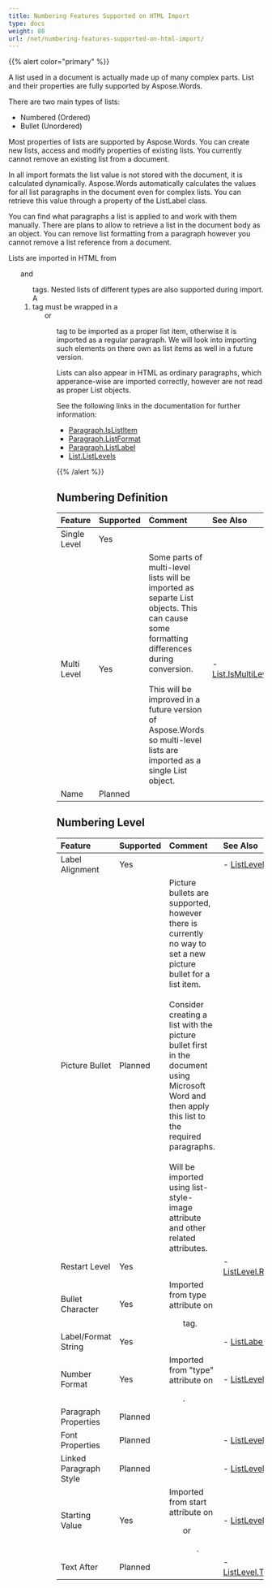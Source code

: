 ```yaml
---
title: Numbering Features Supported on HTML Import
type: docs
weight: 80
url: /net/numbering-features-supported-on-html-import/
---
```


{{% alert color="primary" %}} 

A list used in a document is actually made up of many complex parts. List and their properties are fully supported by Aspose.Words.

There are two main types of lists:

- Numbered (Ordered)
- Bullet (Unordered)

Most properties of lists are supported by Aspose.Words. You can create new lists, access and modify properties of existing lists. You currently cannot remove an existing list from a document.

In all import formats the list value is not stored with the document, it is calculated dynamically. Aspose.Words automatically calculates the values for all list paragraphs in the document even for complex lists. You can retrieve this value through a property of the ListLabel class.

You can find what paragraphs a list is applied to and work with them manually. There are plans to allow to retrieve a list in the document body as an object. You can remove list formatting from a paragraph however you cannot remove a list reference from a document.

Lists are imported in HTML from <ul> and <ol> tags. Nested lists of different types are also supported during import. A <li> tag must be wrapped in a <ul> or <ol> tag to be imported as a proper list item, otherwise it is imported as a regular paragraph. We will look into importing such elements on there own as list items as well in a future version.

Lists can also appear in HTML as ordinary paragraphs, which apperance-wise are imported correctly, however are not read as proper List objects.

See the following links in the documentation for further information:

- [Paragraph.IsListItem](https://apireference.aspose.com/words/net/aspose.words/compositenode/properties/islistitem)
- [Paragraph.ListFormat](https://apireference.aspose.com/words/net/aspose.words/compositenode/properties/listformat)
- [Paragraph.ListLabel](https://apireference.aspose.com/words/net/aspose.words/compositenode/properties/listlabel)
- [List.ListLevels](https://apireference.aspose.com/words/net/aspose.words.lists/list/properties/listlevels)

{{% /alert %}} 
## **Numbering Definition**

|**Feature**|**Supported**|**Comment**|**See Also**|
| :- | :- | :- | :- |
|Single Level |Yes | | |
|Multi Level |Yes |Some parts of multi-level lists will be imported as separte List objects. This can cause some formatting differences during conversion. <br><br>This will be improved in a future version of Aspose.Words so multi-level lists are imported as a single List object. |- [List.IsMultiLevel](https://apireference.aspose.com/words/net/aspose.words.lists/list/properties/ismultilevel)|
|Name |Planned | | |
## **Numbering Level**

|**Feature**|**Supported**|**Comment**|**See Also**|
| :- | :- | :- | :- |
|Label Alignment |Yes | |- [ListLevel.Alignment](https://apireference.aspose.com/words/net/aspose.words.lists/listlevel/properties/alignment)|
|Picture Bullet |Planned |Picture bullets are supported, however there is currently no way to set a new picture bullet for a list item. <br><br>Consider creating a list with the picture bullet first in the document using Microsoft Word and then apply this list to the required paragraphs. <br><br>Will be imported using list-style-image attribute and other related attributes. | |
|Restart Level |Yes | |- [ListLevel.RestartAfterLevel](https://apireference.aspose.com/words/net/aspose.words.lists/listlevel/properties/restartafterlevel)|
|Bullet Character |Yes |Imported from type attribute on <ul> tag. | |
|Label/Format String |Yes | |- [ListLabel.LabelString](https://apireference.aspose.com/words/net/aspose.words.lists/listlabel/properties/labelstring)|
|Number Format |Yes |Imported from "type" attribute on <ol>. |- [ListLevel.NumberFormat](https://apireference.aspose.com/words/net/aspose.words.lists/listlevel/properties/numberformat)|
|Paragraph Properties |Planned | | |
|Font Properties |Planned | |- [ListLevel.Font](https://apireference.aspose.com/words/net/aspose.words.lists/listlevel/properties/font)|
|Linked Paragraph Style |Planned | |- [ListLevel.LinkedStyle](https://apireference.aspose.com/words/net/aspose.words.lists/listlevel/properties/linkedstyle)|
|Starting Value |Yes |Imported from start attribute on <ul> or <ol>. |- [ListLevel.StartAt](https://apireference.aspose.com/words/net/aspose.words.lists/listlevel/properties/startat)|
|Text After |Planned | |- [ListLevel.TrailingCharacter](https://apireference.aspose.com/words/net/aspose.words.lists/listlevel/properties/trailingcharacter)|

